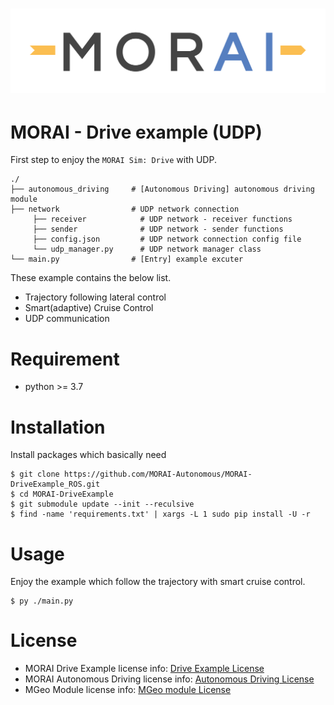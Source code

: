 [![MORAILog](./docs/MORAI_Logo.png)](https://www.morai.ai)
===
# MORAI - Drive example (UDP)

First step to enjoy the `MORAI Sim: Drive` with UDP.

```
./
├── autonomous_driving     # [Autonomous Driving] autonomous driving module
├── network                # UDP network connection
     ├── receiver            # UDP network - receiver functions
     ├── sender              # UDP network - sender functions
     ├── config.json         # UDP network connection config file
     └── udp_manager.py      # UDP network manager class
└── main.py                # [Entry] example excuter
```

These example contains the below list.
  - Trajectory following lateral control
  - Smart(adaptive) Cruise Control
  - UDP communication

# Requirement

- python >= 3.7

# Installation

Install packages which basically need

```
$ git clone https://github.com/MORAI-Autonomous/MORAI-DriveExample_ROS.git
$ cd MORAI-DriveExample
$ git submodule update --init --reculsive
$ find -name 'requirements.txt' | xargs -L 1 sudo pip install -U -r
```

# Usage

Enjoy the example which follow the trajectory with smart cruise control.
```
$ py ./main.py
```

# License
- MORAI Drive Example license info:  [Drive Example License](./docs/License.md)
- MORAI Autonomous Driving license info: [Autonomous Driving License](./autonomous_driving/docs/License.md)
- MGeo Module license info: [MGeo module License](./autonomous_driving/mgeo/lib/mgeo/docs/License.md)

